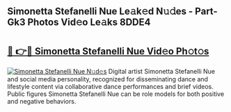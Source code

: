 ## Simonetta Stefanelli Nue Le𝚊k𝚎d N𝚞𝚍es - Part-Gk3 Photos Vid𝚎o Le𝚊ks 8DDE4

# <h2><a href="http://fb817vy.evod.top/?m=Simonetta+Stefanelli+Nue">🔗 👉🔴 Simonetta Stefanelli Nue Vid𝚎o Ph𝚘t𝚘s</a></h2>

[![Simonetta Stefanelli Nue N𝚞d𝚎s](https://i.imgur.com/8V9OHl7.gif)](http://fb817vy.evod.top/?m=Simonetta+Stefanelli+Nue)
Digital artist Simonetta Stefanelli Nue and social media personality, recognized for disseminating dance and lifestyle content via collaborative dance performances and brief videos. Public figures Simonetta Stefanelli Nue can be role models for both positive and negative behaviors. 
